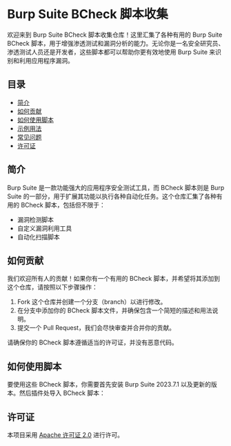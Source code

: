 # Burp Suite BCheck 脚本收集

欢迎来到 Burp Suite BCheck 脚本收集仓库！这里汇集了各种有用的 Burp Suite BCheck 脚本，用于增强渗透测试和漏洞分析的能力。无论你是一名安全研究员、渗透测试人员还是开发者，这些脚本都可以帮助你更有效地使用 Burp Suite 来识别和利用应用程序漏洞。

## 目录

- [简介](#简介)
- [如何贡献](#如何贡献)
- [如何使用脚本](#如何使用脚本)
- [示例用法](#示例用法)
- [常见问题](#常见问题)
- [许可证](#许可证)

## 简介

Burp Suite 是一款功能强大的应用程序安全测试工具，而 BCheck 脚本则是 Burp Suite 的一部分，用于扩展其功能以执行各种自动化任务。这个仓库汇集了各种有用的 BCheck 脚本，包括但不限于：

- 漏洞检测脚本
- 自定义漏洞利用工具
- 自动化扫描脚本

## 如何贡献

我们欢迎所有人的贡献！如果你有一个有用的 BCheck 脚本，并希望将其添加到这个仓库，请按照以下步骤操作：

1. Fork 这个仓库并创建一个分支（branch）以进行修改。
2. 在分支中添加你的 BCheck 脚本文件，并确保包含一个简短的描述和用法说明。
3. 提交一个 Pull Request，我们会尽快审查并合并你的贡献。

请确保你的 BCheck 脚本遵循适当的许可证，并没有恶意代码。

## 如何使用脚本

要使用这些 BCheck 脚本，你需要首先安装 Burp Suite 2023.7.1 以及更新的版本。然后插件处导入 BCheck 脚本：

## 许可证

本项目采用 [Apache 许可证 2.0](LICENSE) 进行许可。


